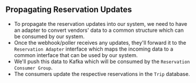 ## Propagating Reservation Updates

- To propagate the reservation updates into our system, we need to have an adapter to convert vendors' data to a common structure which can be consumed by our system.
- Once the webhook/poller receives any updates, they'll forward it to the `Reservation Adapter` interface which maps the incoming data to a common interface that can be used by our system.
- We'll push this data to Kafka which will be consumed by the `Reservation Consumer Group`.
- The consumers update the respective reservations in the `Trip` database.
